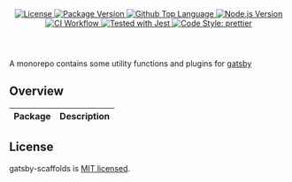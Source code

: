 <header>
  <div align="center">
    <a href="#license">
      <img
        alt="License"
        src="https://img.shields.io/github/license/guanghechen/gatsby-scaffolds"
      />
    </a>
    <a href="https://github.com/guanghechen/gatsby-scaffolds/tags">
      <img
        alt="Package Version"
        src="https://img.shields.io/github/v/tag/guanghechen/gatsby-scaffolds?include_prereleases&sort=semver"
      />
    </a>
    <a href="https://github.com/guanghechen/gatsby-scaffolds/search?l=typescript">
      <img
        alt="Github Top Language"
        src="https://img.shields.io/github/languages/top/guanghechen/gatsby-scaffolds"
      />
    </a>
    <a href="https://github.com/nodejs/node">
      <img
        alt="Node.js Version"
        src="https://img.shields.io/node/v/@guanghechen/gatsby-plugin-stylus"
      />
    </a>
    <a href="https://github.com/guanghechen/gatsby-scaffolds/actions/workflows/ci.yml">
      <img
        alt="CI Workflow"
        src="https://github.com/guanghechen/gatsby-scaffolds/workflows/Build/badge.svg?branch=master"
      />
    </a>
    <a href="https://github.com/facebook/jest">
      <img
        alt="Tested with Jest"
        src="https://img.shields.io/badge/tested_with-jest-9c465e.svg"
      />
    </a>
    <a href="https://github.com/prettier/prettier">
      <img
        alt="Code Style: prettier"
        src="https://img.shields.io/badge/code_style-prettier-ff69b4.svg?style=flat-square"
      />
    </a>
  </div>
</header>


A monorepo contains some utility functions and plugins for [gatsby]

## Overview

Package                               | Description
:------------------------------------:|:--------------------------

## License

gatsby-scaffolds is [MIT licensed](https://github.com/guanghechen/gatsby-scaffolds/blob/master/LICENSE).


[homepage]: https://github.com/guanghechen/gatsby-scaffolds
[gatsby]: https://github.com/gatsbyjs/gatsby
